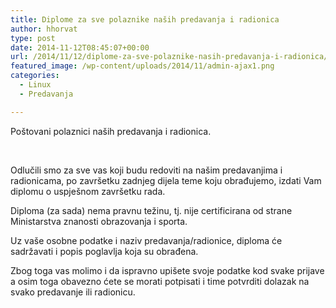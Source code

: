 ```yaml
---
title: Diplome za sve polaznike naših predavanja i radionica
author: hhorvat
type: post
date: 2014-11-12T08:45:07+00:00
url: /2014/11/12/diplome-za-sve-polaznike-nasih-predavanja-i-radionica/
featured_image: /wp-content/uploads/2014/11/admin-ajax1.png
categories:
  - Linux
  - Predavanja

---
```

Poštovani polaznici naših predavanja i radionica.

&nbsp;

Odlučili smo za sve vas koji budu redoviti na našim predavanjima i radionicama, po završetku zadnjeg dijela teme koju obrađujemo, izdati Vam diplomu o uspješnom završetku rada.

Diploma (za sada) nema pravnu težinu, tj. nije certificirana od strane Ministarstva znanosti obrazovanja i sporta.

Uz vaše osobne podatke i naziv predavanja/radionice, diploma će sadržavati i popis poglavlja koja su obrađena.

Zbog toga vas molimo i da ispravno upišete svoje podatke kod svake prijave a osim toga obavezno ćete se morati potpisati i time potvrditi dolazak na svako predavanje ili radionicu.

&nbsp;